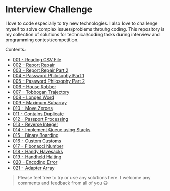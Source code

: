 # Interview Challenge

I love to code especially to try new technologies. I also love to challenge myself to solve complex issues/problems throuhg coding. This repository is my collection of solutions for technical/coding tasks during interview and programming contest/competition.

Contents:
- [001 - Reading CSV File](https://github.com/jfdaniel77/interview-challenge/blob/main/challenges/001-Read_CSV_File/001-Read_CSV_File.ipynb)
- [002 - Report Repair](https://github.com/jfdaniel77/interview-challenge/blob/main/challenges/002-Report_Repair/002-Day01_Report_Repair.ipynb)
- [003 - Report Repair Part 2](https://github.com/jfdaniel77/interview-challenge/blob/main/challenges/003-Report_Repair_Part_2/003-Day02_Report_Repair_Part_2.ipynb)
- [004 - Password Philosophy Part 1](https://github.com/jfdaniel77/interview-challenge/blob/main/challenges/004-Password_Philosophy_Part_1/004-Day03_Password_Philosophy_Part_1.ipynb)
- [005 - Password Philosophy Part 2](https://github.com/jfdaniel77/interview-challenge/blob/main/challenges/005-Password_Philosophy_Part_2/005-Day02_Password_Philosophy_Part_2.ipynb)
- [006 - House Robber](https://github.com/jfdaniel77/interview-challenge/blob/main/challenges/006-House_Robber/006-House_Robber.ipynb)
- [007 - Tobbogan Trajectory](https://github.com/jfdaniel77/interview-challenge/blob/main/challenges/007-Toboggan_Trajectory/007-Day03_Toboggan_Trajectory.ipynb)
- [008 - Longes Word](https://github.com/jfdaniel77/interview-challenge/blob/main/challenges/008-Longest_Word/008-Longest_Word.ipynb)
- [009 - Maximum Subarray](https://github.com/jfdaniel77/interview-challenge/blob/main/challenges/009-Maximum_Subarray/009-Maximum_Subarray.ipynb)
- [010 - Move Zeroes](https://github.com/jfdaniel77/interview-challenge/blob/main/challenges/010-Move_Zeroes/010-Move_Zeroes.ipynb)
- [011 - Contains Duplicate](https://github.com/jfdaniel77/interview-challenge/blob/main/challenges/011-Contains_Duplicate/011-Contains_Duplicate.ipynb)
- [012 - Passport Processing](https://github.com/jfdaniel77/interview-challenge/blob/main/challenges/012-Passport_Processing/012-Day4_Passport_Processing.ipynb)
- [013 - Reverse Integer](https://github.com/jfdaniel77/interview-challenge/blob/main/challenges/013-Reverse_Integer/013-Reverse_Integer.ipynb)
- [014 - Implement Queue using Stacks](https://github.com/jfdaniel77/interview-challenge/blob/main/challenges/014-Implement_Queue_using_Stacks/014-Implement_Queue_using_Stacks.ipynb)
- [015 - Binary Boarding](https://github.com/jfdaniel77/interview-challenge/blob/main/challenges/015-Binary_Boarding/015-Day05_Binary_Boarding.ipynb)
- [016 - Custom Customs](https://github.com/jfdaniel77/interview-challenge/blob/main/challenges/016-Custom_Customs/016-Custom_Customs.ipynb)
- [017 - Fibonacci Number](https://github.com/jfdaniel77/interview-challenge/blob/main/challenges/017-Fibonacci_Number/017-Fibonacci_Number.ipynb)
- [018 - Handy Havesacks](https://github.com/jfdaniel77/interview-challenge/blob/main/challenges/018-Handy_Haversacks/018-Day07_Handy_Haversacks.ipynb)
- [019 - Handheld Halting](https://github.com/jfdaniel77/interview-challenge/blob/main/challenges/019-Handheld_Halting/019-Day08_Handheld_Halting.ipynb)
- [020 - Encoding Error](https://github.com/jfdaniel77/interview-challenge/blob/main/challenges/020-Encoding_Error/020-Day09_Encoding_Error.ipynb)
- [021 - Adapter Array](https://github.com/jfdaniel77/interview-challenge/blob/main/challenges/021-Adapter_Array/021-Day10_Adapter_Array.ipynb)

> Please feel free to try or use any solutions here. I welcome any comments and feedback from all of you 😃
